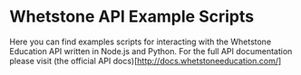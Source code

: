# Whetstone API Example Scripts

Here you can find examples scripts for interacting with the Whetstone Education API written in Node.js and Python. For the full API documentation please visit (the official API docs)[http://docs.whetstoneeducation.com/]
